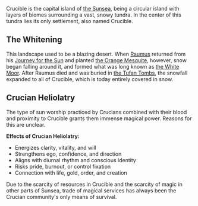 Crucible is the capital island of [the Sunsea](Sunsea.md), being a circular island with layers of biomes surrounding a vast, snowy tundra. In the center of this tundra lies its only settlement, also named Crucible. 

## The Whitening 
This landscape used to be a blazing desert. When [Raumus](../Personae/Raumus.md) returned from his [Journey for the Sun](../Events/Journey-for-the-Sun.md) and planted [the Orange Mesquite](Orange-Mesquite.md), however, snow began falling around it, and formed what was long known as [the White Moor](White-Moor.md). After Raumus died and was buried in [the Tufan Tombs](Tufan-Tombs.md), the snowfall expanded to all of Crucible, which is today entirely covered in snow. 

## Crucian Heliolatry 
The type of sun worship practiced by Crucians combined with their blood and proximity to Crucible grants them immense magical power. Reasons for this are unclear. 

**Effects of Crucian Heliolatry:** 
- Energizes clarity, vitality, and will 
- Strengthens ego, confidence, and direction 
- Aligns with diurnal rhythm and conscious identity 
- Risks pride, burnout, or control fixation 
- Connection with life, gold, order, and creation

Due to the scarcity of resources in Crucible and the scarcity of magic in other parts of Sunsea, trade of magical services has always been the Crucian community's only means of survival. 
